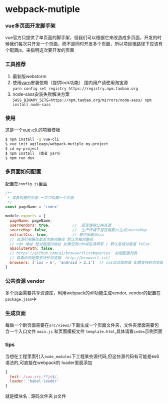 # webpack-mutiple
### vue多页面开发脚手架

vue官方只提供了单页面的脚手架，但我们可以根据它来改造成多页面，开发的时候我们每次只开发一个页面，而不是同时开发多个页面，所以项目根路径下应该有个配置js，来指明这次要开发的页面

### 工具推荐
1. 最新版webstorm
2. 使用[yarn](https://yarnpkg.com/)安装依赖（提供lock功能） 国内用户请使用淘宝源   
`yarn config set registry https://registry.npm.taobao.org`    
3. node-sass安装失败解决方案
`SASS_BINARY_SITE=https://npm.taobao.org/mirrors/node-sass/ npm install node-sass`

### 使用

这是一个[vue-cli](https://github.com/vuejs/vue-cli).的项目模板

``` bash
$ npm install -g vue-cli
$ vue init agileago/webpack-mutiple my-project
$ cd my-project
$ npm install （或者 yarn）
$ npm run dev
```

### 多页面如何配置

配置在`config.js`里面    


``` javascript
/**
 * 需要构建的页面 一次只构建一个页面
 */
const pageName = 'index'

module.exports = {
  pageName: pageName,
  userVendors: true,          //  是否使用公共资源
  sourceMap: false,           //  生产环境下是否需要js生成sourceMap
  extractCss: true,           // 是否抽取出css
  // 资源引用路径是否为绝对路径 默认为相对路径
  // cdn 地址 绝对路径的地址 如果没有cdn域名请填写 / 默认是相对路径 false
  absolutePath: false,
  // https://github.com/ai/browserslist#queries  前缀配置列表
  // 查看你的配置支持的浏览器  http://browserl.ist/
  browsers: ['ios > 6', 'android > 2.1']  // css自动加前缀 配置支持的浏览器
}
```

### 公共资源 vendor
多个页面需要共享资源库，利用webpack的dll功能生成vendor, vendor的配置在 `package.json`中

### 生成页面
每做一个新页面需要在`src/views/`下面生成一个页面文件夹，文件夹里面需要包含一个入口文件 `main.js` 和页面模板文件 `template.html`,具体请看`index`示例页面

### tips

当想在工程里面引入`node_modules`下工程某些源代码,但这些源代码有可能是es6语法的,可直接在webpack的
loader里面添加
```javascript
{
  test: /vux.src.*?js$/,
  loader: 'babel-loader'
}
```
就是模块名 . 源码文件夹 js文件
